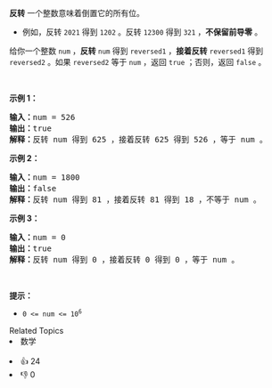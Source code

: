 <p><strong>反转</strong> 一个整数意味着倒置它的所有位。</p>

<ul> 
 <li>例如，反转 <code>2021</code> 得到 <code>1202</code> 。反转 <code>12300</code> 得到 <code>321</code> ，<strong>不保留前导零</strong> 。</li> 
</ul>

<p>给你一个整数 <code>num</code> ，<strong>反转</strong> <code>num</code> 得到 <code>reversed1</code> ，<strong>接着反转</strong> <code>reversed1</code> 得到 <code>reversed2</code> 。如果 <code>reversed2</code> 等于 <code>num</code> ，返回 <code>true</code> ；否则，返回 <code>false</code> 。</p>

<p>&nbsp;</p>

<p><strong>示例 1：</strong></p>

<pre><strong>输入：</strong>num = 526
<strong>输出：</strong>true
<strong>解释：</strong>反转 num 得到 625 ，接着反转 625 得到 526 ，等于 num 。
</pre>

<p><strong>示例 2：</strong></p>

<pre><strong>输入：</strong>num = 1800
<strong>输出：</strong>false
<strong>解释：</strong>反转 num 得到 81 ，接着反转 81 得到 18 ，不等于 num 。 </pre>

<p><strong>示例 3：</strong></p>

<pre><strong>输入：</strong>num = 0
<strong>输出：</strong>true
<strong>解释：</strong>反转 num 得到 0 ，接着反转 0 得到 0 ，等于 num 。
</pre>

<p>&nbsp;</p>

<p><strong>提示：</strong></p>

<ul> 
 <li><code>0 &lt;= num &lt;= 10<sup>6</sup></code></li> 
</ul>

<div><div>Related Topics</div><div><li>数学</li></div></div><br><div><li>👍 24</li><li>👎 0</li></div>